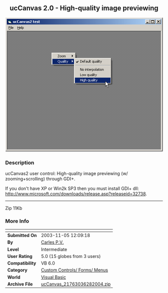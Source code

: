 ﻿<div align="center">

## ucCanvas 2\.0 \- High\-quality image previewing

<img src="PIC2003751246583230.gif">
</div>

### Description

ucCanvas2 user control: High-quality image previewing (w/ zooming+scrolling) through GDI+.

If you don't have XP or Win2k SP3 then you must install GDI+ dll: http://www.microsoft.com/downloads/release.asp?releaseid=32738. 

----

Zip 11Kb
 
### More Info
 


<span>             |<span>
---                |---
**Submitted On**   |2003-11-05 12:09:18
**By**             |[Carles P\.V\.](https://github.com/Planet-Source-Code/PSCIndex/blob/master/ByAuthor/carles-p-v.md)
**Level**          |Intermediate
**User Rating**    |5.0 (15 globes from 3 users)
**Compatibility**  |VB 6\.0
**Category**       |[Custom Controls/ Forms/  Menus](https://github.com/Planet-Source-Code/PSCIndex/blob/master/ByCategory/custom-controls-forms-menus__1-4.md)
**World**          |[Visual Basic](https://github.com/Planet-Source-Code/PSCIndex/blob/master/ByWorld/visual-basic.md)
**Archive File**   |[ucCanvas\_21763036282004\.zip](https://github.com/Planet-Source-Code/carles-p-v-uccanvas-2-0-high-quality-image-previewing__1-46660/archive/master.zip)








